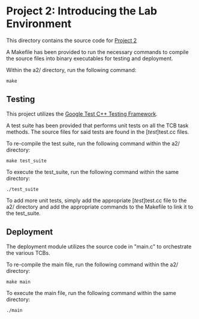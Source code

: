 # Project 2: Introducing the Lab Environment
This directory contains the source code for [Project 2](https://class.ee.washington.edu/474/peckol/assignments/lab2/)

A Makefile has been provided to run the necessary commands to compile the source files into binary executables for testing and deployment.

Within the a2/ directory, run the following command:

```
make
```

## Testing
This project utilizes the [Google Test C++ Testing Framework](https://github.com/google/googletest).

A test suite has been provided that performs unit tests
on all the TCB task methods. The source files for said tests
are found in the [*test*]test.cc files.

To re-compile the test suite, run
the following command within the a2/ directory:

```
make test_suite
```

To execute the test_suite, run the following command
within the same directory:
```
./test_suite
```

To add more unit tests, simply add the appropriate [*test*]test.cc
file to the a2/ directory and add the appropriate commands to the
Makefile to link it to the test_suite.

## Deployment
The deployment module utilizes the source code in "main.c"
to orchestrate the various TCBs.

To re-compile the main file, run the
following command within the a2/ directory:
```
make main
```

To execute the main file, run the following command
within the same directory:

```
./main
```
